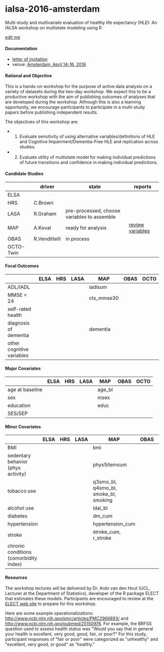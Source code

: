 # ialsa-2016-amsterdam
Multi-study and multivariate evaluation of healthy life expectancy (HLE): An IALSA workshop on multistate modeling using R 


[edit me](https://github.com/IALSA/ialsa-2016-amsterdam/edit/master/README.md)


#### Documentation
- [letter of invitation](./documentation/log/2016-03-02-invitation-letter.md)   
- venue: [Amsterdam, April 14-16, 2016](/documentation/venue.md)


#### Rational and Objective
This is a hands-on workshop for the purpose of active data analysis on a variety of datasets during the two-day workshop. We expect this to be a productive workshop with the aim of publishing outcomes of analyses that are developed during the workshop. Although this is also a learning opportunity, we encourage participants to participate in a multi-study papers before publishing independent results.

The objectives of this workshop are: 
* 1. Evaluate sensitivity of using alternative variables/definitions of HLE and Cognitive Impairment/Dementia-Free HLE and replication across studies.  
* 2. Evaluate utility of multistate model for making individual predictions of future transitions and confidence in making individual predictions.   

#### Candidate Studies
| | driver|state| reports |    
|---|---|---|---|   
|ELSA| | | |    
|HRS| C.Brown | | |  |    
|LASA| R.Graham |pre-processed, choose variables to assemble |  |    
|MAP| A.Koval |ready for analysis |[review variables](/reports/review-variables/map/review-variables-map.md)  |      
|OBAS| R.Vendittelli |in process |   |  
|OCTO-Twin| | | |  

#### Focal Outcomes
|  | ELSA | HRS | LASA | MAP | OBAS | OCTO |
|---|---|---|---|---|---|---|
| ADL/IADL   |   |   |   | iadlsum  |   |   |
|MMSE < 24   |   |   |   |cts_mmse30   |   |   |
|self-rated health   |   |   |   |   |   |   |
|diagnosis of dementia   |   |   |   |dementia   |   |   |
|other cognitive variables   |   |   |   |   |   |   |

#### Major Covariates
| | ELSA | HRS | LASA | MAP | OBAS | OCTO |
|---|---|---|---|---|---|---|
|age at baseline   |   |   |   | age_bl  |   |   |
|sex  |   |   |   | msex  |   |   |
|education   |   |   |   |educ   |   |   |
|SES/SEP   |   |   |   |   |   |   |

#### Minor Covariates
| | ELSA | HRS | LASA | MAP | OBAS | OCTO |
|---|---|---|---|---|---|---|
|BMI   |   |   |   |  bmi |   |   |
| sedentary behavior (phys activity)  |   |   |   | phys5itemsum  |   |   |
| tobacco use     |   |   |   |q3smo_bl, q4smo_bl, smoke_bl, smoking     |   |   |
| alcohol use    |   |   |   |  ldai_bl|   |   |
| diabetes|   |   |   | dm_cum  |   |   |
| hypertension|   |   |   | hypertension_cum  |   |   |
| stroke|   |   |   | stroke_cum, r_stroke  |   |   |
| chronic conditions (comorbidity index)|   |   |   |   |   |   |


#### Resources 

The workshop lectures will be delivered by Dr. Ardo van den Hout (UCL, Lecturer at the Department of Statistics), developer of the R package ELECT that estimates these models. Participants are encouraged to review at the [ELECT web site](http://www.ucl.ac.uk/~ucakadl/indexELECT.html ) to prepare for this workshop. 

Here are some example operationalizations: http://www.ncbi.nlm.nih.gov/pmc/articles/PMC2966893/  and  http://www.ncbi.nlm.nih.gov/pubmed/25150976. For example, the BRFSS question used to assess health status was "Would you say that in general your health is excellent, very good, good, fair, or poor?" For this study, participant responses of "fair or poor" were categorized as "unhealthy" and "excellent, very good, or good" as "healthy."
